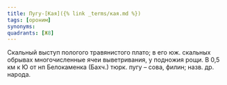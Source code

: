 ```yaml
---
title: Пугу-[Кая]({% link _terms/кая.md %})
tags: [ороним]
synonyms:
quadrants: [Ж8]
---
```


Скальный выступ пологого травянистого плато; в его юж. скальных обрывах
многочисленные ячеи выветривания, у подножия рощи. В 0,5 км к Ю от нп
Белокаменка (Бахч.) тюрк. пугу – сова, филин; назв. др. народа.
